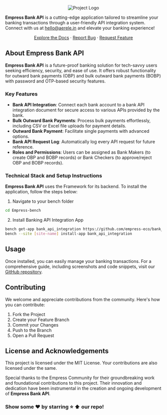 <div align="center">
  <img src="https://grow.empress.eco/uploads/default/original/2X/1/1f1e1044d3864269d2a613577edb9763890422ab.png" alt="Project Logo">
</div>

**Empress Bank API** is a cutting-edge application tailored to streamline your banking transactions through a user-friendly API integration system. Connect with us at hello@aerele.in and elevate your banking experience!

<div align="center">

[Explore the Docs](https://grow.empress.eco/GITHUB)
·
[Report Bug](https://github.com/empress-eco/bank_api/issues)
·
[Request Feature](https://github.com/empress-eco/bank_api/issues)
</div>

## About **Empress Bank API**

**Empress Bank API** is a future-proof banking solution for tech-savvy users seeking efficiency, security, and ease of use. It offers robust functionality for outward bank payments (OBP) and bulk outward bank payments (BOBP) with password and OTP-based security features. 

### Key Features

- **Bank API Integration**: Connect each bank account to a bank API integration document for secure access to various APIs provided by the bank.
- **Bulk Outward Bank Payments**: Process bulk payments effortlessly, including CSV or Excel file uploads for payment details.
- **Outward Bank Payment**: Facilitate single payments with advanced options.
- **Bank API Request Log**: Automatically log every API request for future reference.
- **Roles and Permissions**: Users can be assigned as Bank Makers (to create OBP and BOBP records) or Bank Checkers (to approve/reject OBP and BOBP records).

### Technical Stack and Setup Instructions

**Empress Bank API** uses the Framework for its backend. To install the application, follow the steps below:

1. Navigate to your bench folder

```sh
cd Empress-bench
```

2. Install Banking API Integration App

```sh
bench get-app bank_api_integration https://github.com/empress-eco/bank_api.git
bench --site [site-name] install-app bank_api_integration
```

## Usage

Once installed, you can easily manage your banking transactions. For a comprehensive guide, including screenshots and code snippets, visit our [GitHub repository](https://github.com/empress-eco/bank_api).

## Contributing

We welcome and appreciate contributions from the community. Here's how you can contribute:

1. Fork the Project
2. Create your Feature Branch 
3. Commit your Changes 
4. Push to the Branch 
5. Open a Pull Request

## License and Acknowledgements

This project is licensed under the MIT License. Your contributions are also licensed under the same.

Special thanks to the Empress Community for their groundbreaking work and foundational contributions to this project. Their innovation and dedication have been instrumental in the creation and ongoing development of **Empress Bank API**. 

### Show some ❤️ by starring :star: :arrow_up: our repo!